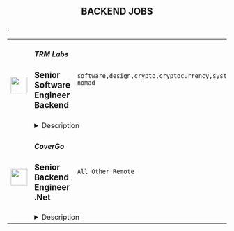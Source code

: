 <div align="center"><h2>BACKEND JOBS</h2></div><table><tr>
                <td width="100" height="100" rowspan="2">
                    <img src="https://remoteok.com/assets/img/jobs/9a16189c13a8decf0b80cda9e2aec6131664954137.jpg" width="38px" height="auto">
                </td>
                <td width="300">
                    <h5>TRM Labs</h5>
                    <h3>Senior Software Engineer Backend</h3>
                </td>
                <td width="300">
                    <code>software,design,crypto,cryptocurrency,system,code,web,financial,node.js,senior,engineer,engineering,backend,digital nomad</code>
                </td>
                <td width="200">
                <text>1 days ago</text>
                </td>
                <td width="100" rowspan="2">
                <a href="https://remoteOK.com/remote-jobs/remote-senior-software-engineer-backend-trm-labs-128373" align="right" target="_blank">Apply</a>
                </td>
            </tr>
            <tr>
                <td colspan="3">
                <details><summary>Description</summary>
                <p>At TRM, we're on a mission to build a safer financial system for billions of people around the globe. Our next-generation platform, which combines threat intelligence with machine learning, enables financial institutions and governments to detect cryptocurrency fraud and financial crime on an unprecedented scale.</p>
<p>As a Senior Backend Engineer at TRM Labs, you will collaborate with an experienced team of data scientists, engineers, and product managers to build highly scalable backend systems and infrastructure for TRM's products <span style="font-weight:400;">that analyze blockchain transaction activity at a massive scale.</span> Bringing your wealth of knowledge to the team, you will be deeply involved in the technical details and ultimately work to build a safer financial system for the world.</p>
<p><strong>Your responsibilities will include</strong></p>
<ul>
<li>Architecting and building highly scalable, reliable, and data-heavy backend systems and APIs that will integrate a variety of data sources</li>
<li>Building performant, and reliable production-grade systems, from whiteboard to production</li>
<li>Working across the stack (db, cache, code, deploy) to address technical challenges anywhere in the system</li>
<li>Mentoring fellow team members and participating in code reviews and design reviews</li>
<li>Collaborating cross-functionally with data scientists, designers, and product managers to define and implement backend services.</li>
<li>Creating novel approaches to tackling blockchain-specific challenges around scale, security, and privacy.</li>
</ul>
<p><strong>Some of the traits we value:</strong></p>
<ul>
<li>Experience designing and building scalable backend systems, web applications, APIs, and services.</li>
<li>Experience with relational and analytical database systems and modeling, including concepts such as partitioning and indexing (e.g., Postgres).</li>
<li>Experience with asynchronous job workflows using message queues (eg., Kafka)</li>
<li><span class="notion-enable-hover">Experience with distributed systems patterns and techniques including fault tolerance, graceful degradation, consistency/ACID, and caching.</span></li>
<li>Experience with software review, build and deployment systems (e.g., Github, Docker, AWS)</li>
<li>Experience collaborating in cross-functional team environment with a diverse group of people at all levels in an organization.</li>
<li>We mostly work in Node.js and Typescript. However, we care more about your general engineering skill than knowledge of a particular language or framework.</li>
<li>A high degree of initiative and ownership, combined with the ability to navigate ambiguity and adapt quickly to change.</li>
</ul><div class="content-conclusion">
<p><strong>About TRM</strong></p>
<p>TRM Labs is a blockchain intelligence company that helps financial institutions, crypto businesses and government agencies detect and investigate crypto-related financial crime and fraud. Our products are trusted by leading companies including PayPal, Visa, FTX, Uniswap, Anchorage, and federal agencies such as the FBI and Dept. of Treasury. Every day, we tackle challenges in data engineering, data science, and threat intelligence to advance our mission to build a safer financial system for billions of people. </p>
<p>To accomplish our mission, we have raised nearly $80M from JPMorgan Chase, Visa, Citi, PayPal, Block, Tiger Global and Bessemer. Our team is made up of world class experts from the FBI, U.S. Secret Service, US Treasury Department, McKinsey, Coinbase, and top-tier tech companies.</p>
<p>TRM is a remote-first workplace, with hubs in San Francisco, Washington, DC and London. We are looking for people with grit, passion, and humility to join our global team.</p>
<p><strong>Our Values</strong></p>
<ul>
<li>
<strong>Impact Oriented Trailblazer</strong> - We define high-impact targets through customer centricity, prioritization, and adaptability.</li>
<li>
<strong>Master Craftsperson</strong> - We execute efficiently to achieve goals through good judgment, velocity, and grit.</li>
<li>
<strong>Inspiring Colleague</strong> - We elevate team performance through integrity, apprenticeship, and positive energy.</li>
</ul>
<p><strong>Our Employee Benefits</strong></p>
<ul>
<li>Remote-first work environment, with optional in-person offices</li>
<li>Regular team off-sites and retreats</li>
<li>Competitive salaries and stock options</li>
<li>Premium health, dental, and vision insurance</li>
<li>FSA, HSA, and 401K programs</li>
<li>Life & disability coverage</li>
<li>Paid time for vacations, volunteering, sick leave, and generous parental leave</li>
<li>Fitness, co-working, and home office reimbursements</li>
<li>Professional learning and development stipends</li>
</ul>
<p>We encourage you to reach out even if your experience doesn't precisely match the job description. Do not worry about picking exactly the right job; we can always explore other options after starting the conversation. Your passion and interests will set you apart, especially if your background or career is unconventional. Join us!</p>
</div><br/><br/>Please mention the word **BUOYANT** and tag RNTQuMTc1LjEwNC4xNTY= when applying to show you read the job post completely (#RNTQuMTc1LjEwNC4xNTY=). This is a beta feature to avoid spam applicants. Companies can search these words to find applicants that read this and see they're human.
                </details>
                </td>
            </tr>,<tr>
                <td width="100" height="100" rowspan="2">
                    <img src="https://weworkremotely.com/assets/IsotypeV2-1ebe3dd57673f3e8d02b7490bc0faaef55d6a95d3a4aaf17298bd3ed503ae7fe.svg" width="38px" height="auto">
                </td>
                <td width="300">
                    <h5>CoverGo</h5>
                    <h3> Senior Backend Engineer .Net</h3>
                </td>
                <td width="300">
                    <code>All Other Remote</code>
                </td>
                <td width="200">
                <text>0 days ago</text>
                </td>
                <td width="100" rowspan="2">
                <a href="https://weworkremotely.com/listings/covergo-senior-backend-engineer-net-3" align="right" target="_blank">Apply</a>
                </td>
            </tr>
            <tr>
                <td colspan="3">
                <details><summary>Description</summary>
                

<p>
  <strong>Headquarters:</strong> Warsaw, Masovian Voivodeship, Poland
    <br /><strong>URL:</strong> <a href="http://covergo.com">http://covergo.com</a>
</p>

<p><strong>Top 3 Reasons To Join Us</strong></p>
<ul> <li>Competitive Salary</li> <li>100% Remote</li> <li>Working on the latest tech for the Insurtech Market Leader</li> </ul>
<p><strong>About Us</strong></p>
<p>At CoverGo, our mission is to help insurance companies and banks to make insurance 100% digital, to better serve their customers.</p>
<ul> <li>We are the leading provider of cutting-edge technology to the insurance industry</li> <li>We're also the winner of the insurtech of the year in all of Asia in 2021 and other awards globally</li> <li>We work with enterprise clients such as AXA, MSIG, DBS, Fubon, Bank of China Group Insurance, and many more</li> <li>We're an international, diverse team with over 20 nationalities and team members working remotely from all over the world</li> <li>We are fully funded and backed by reputable VC funds and strategic institutional investors</li> <li>We have offices in Singapore, Hong Kong, and Vietnam. We plan to expand to the US and other markets in the upcoming months</li> <li>We've grown our annualized revenue by over 1000% since January 2021</li> <li>We're constantly working towards making CoverGo a workplace that you love coming to. We deeply believe that bringing together a diversity of thoughts, expressions, and perspectives is key to building the best culture for equally diverse communities all over the world</li> </ul>
<p><strong>About the Role</strong></p>
<p>.Net Backend engineering is the heart of our technical excellence. We are looking for people who are able to analyze complex insurance domains and build high-quality API and microservices in cross-functional product and project teams.</p>
<p>CoverGo is a Kubernetes-native platform that consists of around twenty microservices exposed via a GraphQL gateway (<a href="https://api.covergo.com/playground" class="external">https://api.covergo.com/playground</a>), based on .net 6.</p>
<p><strong>What You Will Do</strong><br></p>
<ul> <li>Help us build, grow and maintain our services</li> <li>Apply your skills to develop robust and scalable software</li> </ul>
<p><strong>You'll be successful in this role if:</strong></p>
<ul> <li>You are a hands-on engineer, and you love what you do</li> <li>You are a quick learner and excited about learning new technologies</li> <li>You are passionate about automated testing, code quality and engineering best practices</li> <li>You advocate software craftsmanship and take pride in your work</li> <li>You enjoy collaborating with engineers across functional teams and have excellent communication skills</li> <li>You enjoy taking full ownership of projects from conception to production</li> </ul>
<p><strong>What We Need</strong><br></p>
<ul> <li>Experience in Event sourcing, CQRS, and DDD (Domain Driven Design)</li> <li>Excellent understanding of .NET Core and C#</li> <li>Experience with Docker</li> <li>Familiarity with microservices using GraphQL</li> <li>Experience with database technologies like MongoDB, PostgreSQL</li> <li>Intensive TDD practice</li> </ul>
<p><strong>It'll be nice if you have some experience in areas:</strong></p>
<ul> <li>Event Storming or Event Modeling</li> <li>SpecFlow and BDD</li> <li>GitHub Actions</li> <li>Cloud Computing platforms: Amazon AWS, Microsoft Azure, Google Cloud, Alibaba etc.</li> <li>MS/BS in Computer Science or a related degree</li> <li>Insurance and fintech experience</li> <li>Know what these names are about: Vaughn Vernon, Eric Evans, Martin Fawler</li> <li>Kubernetes</li> <li>GitOps</li> </ul>
<p><strong>Why You'll Love Working Here</strong></p>
<ul> <li>Salary: Up to 5000USD/Month</li> <li>Full-remote employment, work from anywhere and/or from one of our physical offices in Vietnam, Singapore or Hong Kong occasionally</li> <li>Local time zone office hours, work by your schedule</li> <li>Paid annual leaves</li> <li>Employee stock options</li> <li>Performance bonus</li> <li>Performance review 2x a year</li> <li>Company activities &amp; team offsites to exotic locations</li> <li>Training and development plan</li> </ul>

<p><strong>To apply:</strong> <a href="https://weworkremotely.com/remote-jobs/covergo-senior-backend-engineer-net-3">https://weworkremotely.com/remote-jobs/covergo-senior-backend-engineer-net-3</a></p>

                </details>
                </td>
            </tr>,<tr>
                <td width="100" height="100" rowspan="2">
                    <img src="https://wwr-pro.s3.amazonaws.com/logos/0081/7655/logo.gif" width="38px" height="auto">
                </td>
                <td width="300">
                    <h5>DataKitchen, Inc.</h5>
                    <h3> Senior Software Engineer - Backend</h3>
                </td>
                <td width="300">
                    <code>Back-End Programming</code>
                </td>
                <td width="200">
                <text>0 days ago</text>
                </td>
                <td width="100" rowspan="2">
                <a href="https://weworkremotely.com/remote-jobs/datakitchen-inc-senior-software-engineer-backend" align="right" target="_blank">Apply</a>
                </td>
            </tr>
            <tr>
                <td colspan="3">
                <details><summary>Description</summary>
                <img src="https://we-work-remotely.imgix.net/logos/0081/7655/logo.gif?ixlib=rails-4.0.0&w=50&h=50&dpr=2&fit=fill&auto=compress" />

<p>
  <strong>Headquarters:</strong> Cambridge, MA
    <br /><strong>URL:</strong> <a href="http://www.datakitchen.io">http://www.datakitchen.io</a>
</p>

<h1>Senior Software Engineer - Backend</h1><div>Remote</div><div> </div><div>
<strong>About DataKitchen<br></strong><br>
</div><div>DataKitchen is leading the DataOps movement to incorporate agile software development, DevOps, and statistical process control into analytics and data management. Our products enable analytic teams to deliver value quickly, reduce errors, and use the tools that they love. </div><div> </div><div>
<strong>Job Description<br></strong><br>
</div><div>In this role on the DataKitchen product development team, you will lead the development roadmap for our flagship DataOps Automation product, take on complex architectural challenges, and collaborate with company founders and stakeholders to innovate on features that directly impact our customers. You will also take charge of reliability and scalability efforts, research and design technical solutions in a forward-looking manner, and contribute to our agile development process.</div><div> </div><div>The successful candidate will have top technical skills, the ability to self-manage, excellent attention to detail and follow-up, and enthusiasm for our inclusive and supportive culture. </div><div> </div><div><strong>Required Qualifications</strong></div><ul>
<li>Strong Python experience, specifically in Python web development and frameworks</li>
<li>Experience with Kubernetes and/or Docker</li>
<li>Ability to deliver well-tested and performant code in a CI/CD pipeline</li>
<li>Proven ability to design software solutions that successfully meet user needs</li>
<li>An agile, customer-oriented mindset</li>
<li>Enthusiasm, curiosity and drive!</li>
</ul><div> </div><div>At the time of hire, you must be physically located within GMT+1 (e.g., Italy) to GMT-8 (e.g., WA, USA). We will not consider candidates outside that time zone range because we value close collaboration and working sane hours.</div><div> </div><div> </div><div>DataKitchen is committed to being remote-first. Our employees are in the US, Canada, Argentina, Brazil, the Dominican Republic, Italy, Portugal, Sweden, and other locations.</div><div> </div><div>We make our customers wildly successful while respecting each employee and person we work with. We move fast, love and learn from our errors, and fall forward. We embrace Agile Values and Principles.</div><div> </div><div>We do not work with recruiters. For everyone else, please apply by sending your resume to jobs@datakitchen.io. DataKitchen is an EEO company.</div><div> </div><div><em>Equal Employment Opportunity Statement: DataKitchen, Inc. provides equal employment opportunities (EEO) to all employees and applicants for employment without regard to race, color, religion, gender, sexual orientation, gender identity, national origin, age, disability, genetic information, marital status, amnesty or status as a covered veteran in accordance with applicable US federal, state and local laws. DataKitchen, Inc. complies with applicable state and local laws governing nondiscrimination in employment in every location in which the company has facilities. This policy applies to all terms and conditions of employment, including hiring, placement, promotion, termination, layoff, recall, transfer, leaves of absence, compensation and training. DataKitchen, Inc. expressly prohibits any form of unlawful employee harassment based on race, color, religion, gender, sexual orientation, gender identity, national origin, age, genetic information, disability or veteran status. Improper interference with the ability of DataKitchen, Inc. employees to perform their expected job duties is absolutely not tolerated.</em></div><div> </div><div><em>A background check is required.</em></div><div>
<br><br>
</div><div><br></div>

<p><strong>To apply:</strong> <a href="https://weworkremotely.com/remote-jobs/datakitchen-inc-senior-software-engineer-backend">https://weworkremotely.com/remote-jobs/datakitchen-inc-senior-software-engineer-backend</a></p>

                </details>
                </td>
            </tr>,<tr>
                <td width="100" height="100" rowspan="2">
                    <img src="https://remotive.com/job/1368332/logo" width="38px" height="auto">
                </td>
                <td width="300">
                    <h5>Close</h5>
                    <h3>Software Engineer - Backend/Python</h3>
                </td>
                <td width="300">
                    <code>api,AWS,backend,docker</code>
                </td>
                <td width="200">
                <text>11 days ago</text>
                </td>
                <td width="100" rowspan="2">
                <a href="https://remotive.com/remote-jobs/software-dev/software-engineer-backend-python-1368332" align="right" target="_blank">Apply</a>
                </td>
            </tr>
            <tr>
                <td colspan="3">
                <details><summary>Description</summary>
                <p><strong> About Us </strong></p>
<p>At <a href="https://close.com/" rel="nofollow">Close</a>, we're building the sales communication platform of the future. With our roots as the very first sales CRM to include built-in calling, we're leading the industry toward eliminating manual processes and helping companies to close more deals(faster). Since our founding in 2013, we've grown to become a profitable, 100% globally distributed team of 50+ high-performing, happy people that are dedicated to building a product our customers love. </p>
<p> </p>
<p> Our backend <a href="https://stackshare.io/close-crm/close" rel="nofollow">tech stack</a> currently consists of Python Flask web apps with our <a href="https://github.com/closeio/tasktiger" rel="nofollow">TaskTiger</a> scheduler handling many of the backend asynchronous task processing chores. Our data stores include MongoDB, Postgres, Elasticsearch, and Redis. The underlying infrastructure runs on AWS using a combination of managed services like RDS and ElasticCache and non-managed services running on EC2 instances. All of our compute runs through CI/CD pipelines that build Docker images, run automated tests and deploy to our Kubernetes clusters. Our backend primarily serves a well-documented <a href="https://developer.close.com/" rel="nofollow">public API</a> that our front-end JavaScript app consumes. Our infrastructure is heavily automated using AWS tools, Terraform, and Ansible. </p>
<p> </p>
<p> We open sourcing our code and ideas on <a href="https://github.com/closeio" rel="nofollow">our GitHub</a> and on <a href="https://making.close.com" rel="nofollow">The Making of Close</a>, our behind-the-scenes Product &amp; Engineering blog.Check out our projects like <a href="https://github.com/closeio/socketshark" rel="nofollow">SocketShark</a>, <a href="https://github.com/closeio/tasktiger" rel="nofollow">TaskTiger</a>, <a href="https://github.com/closeio/limitlion" rel="nofollow">LimitLion</a> and <a href="https://github.com/closeio/ciso8601" rel="nofollow">ciso8601</a>. </p>
<p><br><br></p>
<p><strong>About You </strong></p>
<p>We're looking for an experienced full-time (or part-time) Software Engineer to join our engineering team. Someone who has a solid understanding of web technologies and wants to help design, implement, launch, and scale major systems and user-facing features. </p>
<p> </p>
<p>You should have senior level experience (~5 years) building modern back-end systems, with at least 3 years of that experience using Python. </p>
<p> </p>
<p>You have hands on production experience woking with MongoDB, PostgreSQL, Elasticsearch, or similar data stores. You have significant experience designing, scaling, debugging, and optimizing systems to make them fast and reliable. You have experience participating in code reviews and providing overall code quality suggestions to help maintain the structure and quality of the codebase. You care about the craftsmanship of the code and systems you produce. </p>
<p> </p>
<p>You’re comfortable working in a fast-paced environment with a small and talented team where you're supported in your efforts to grow professionally. You are able to manage your time well, communicate effectively and collaborate in a fully distributed team. </p>
<p> </p>
<p>You are located in an American or European time zone. </p>
<p><br><br></p>
<p><strong>Bonus points if you have...</strong></p>
<ul style="margin-left: 2em; padding-left: 0px; color: #555659; white-space: pre-wrap;">
<li style="margin: 0px; padding: 0px;">Contributed open source code related to our tech stack</li>
<li style="margin: 0px; padding: 0px;">Led small project teams building and launching features</li>
<li style="margin: 0px; padding: 0px;">Built B2B SaaS products</li>
<li style="margin: 0px; padding: 0px;">Experience with sales or sales tools</li>
</ul>
<p> </p>
<p><span style="color: #555659;"><strong><span style="white-space: pre-wrap;">Come help us with projects like...</span><br></strong></span></p>
<ul style="margin-left: 2em; padding-left: 0px; color: #555659; white-space: pre-wrap;">
<li style="margin: 0px; padding: 0px;">Conceiving, designing, building, and launching new user-facing features</li>
<li style="margin: 0px; padding: 0px;">Improving the performance and scalability of our GraphQL and <a class="postings-link" href="https://developer.close.com/" rel="nofollow" style="color: #969799; text-decoration: underline;">REST</a> API.</li>
<li style="margin: 0px; padding: 0px;">Improving how we <a class="postings-link" href="https://close.com/emailing/" rel="nofollow" style="color: #969799; text-decoration: underline;">sync</a> millions of sales emails and calendar events each month</li>
<li style="margin: 0px; padding: 0px;">Working with Twilio's API, WebSockets, and WebRTC to improve our <a class="postings-link" href="https://close.com/calling/" rel="nofollow" style="color: #969799; text-decoration: underline;">calling features</a></li>
<li style="margin: 0px; padding: 0px;">Building user-facing analytics features that provide actionable insights based on sales activity data</li>
<li style="margin: 0px; padding: 0px;">Improving our Elasticsearch-backed powerful <a class="postings-link" href="https://close.com/search/" rel="nofollow" style="color: #969799; text-decoration: underline;">search features</a></li>
<li style="margin: 0px; padding: 0px;">Improving our internal messaging infrastructure using streaming technologies like Kafka and Redis </li>
<li style="margin: 0px; padding: 0px;">Building new and enhancing existing integrations with other SaaS platforms like Google’s G Suite, Zapier, and Web Conferencing providers</li>
</ul>
<p> </p>
<p><span style="color: #555659;"><span style="white-space: pre-wrap;"><strong>Why work with us?</strong></span><br></span></p>
<ul style="margin-left: 2em; padding-left: 0px; color: #555659; white-space: pre-wrap;">
<li style="margin: 0px; padding: 0px;"><a class="postings-link" href="https://www.youtube.com/watch?v=ZbyGnLhtj0o&amp;feature=youtu.be" rel="nofollow" style="color: #969799; text-decoration: underline;">Culture video</a> 💚</li>
<li style="margin: 0px; padding: 0px;">100% remote company <em>(we believe in trust and autonomy)</em></li>
<li style="margin: 0px; padding: 0px;">Choose between working 5 days/wk (standard full-time) or 4 days/wk @ 80% pay</li>
<li style="margin: 0px; padding: 0px;"><a class="postings-link" href="https://www.youtube.com/watch?v=gKjyXMz-q-Q&amp;feature=youtu.be" rel="nofollow" style="color: #969799; text-decoration: underline;">Annual team retreats</a> ✈️</li>
<li style="margin: 0px; padding: 0px;">Quarterly virtual summits</li>
<li style="margin: 0px; padding: 0px;">5 weeks PTO + Winter Holiday Break</li>
<li style="margin: 0px; padding: 0px;">2 additional PTO days every year with the company</li>
<li style="margin: 0px; padding: 0px;">1 month paid sabbatical every 5 years</li>
<li style="margin: 0px; padding: 0px;">Co-working stipend</li>
<li style="margin: 0px; padding: 0px;">Paid parental leave</li>
<li style="margin: 0px; padding: 0px;">Medical, Dental, Vision with HSA option (US residents)</li>
<li style="margin: 0px; padding: 0px;">401k matching at 6% (US residents)</li>
<li style="margin: 0px; padding: 0px;">Dependent care FSA (US residents)</li>
<li style="margin: 0px; padding: 0px;">Contributor to <a class="postings-link" href="https://stripe.com/climate" rel="nofollow" style="color: #969799; text-decoration: underline;">Stripe's climate</a> initiative 🌍❤️ </li>
<li style="margin: 0px; padding: 0px;"><a class="postings-link" href="https://close.io/about/" rel="nofollow" style="color: #969799; text-decoration: underline;">Our story and team</a> 🚀</li>
</ul>
<p> </p>
<p>At Close, everyone has a voice. We encourage transparency and practice a mature approach to the work-place. In general, we don’t have strict policies, we have guidelines. Work/life harmony is an important part of our business - we believe you bring your best to work when you practice self-care (whatever that looks like for you).   </p>
<p> </p>
<p>We come from 16 countries located in 5 of the 7 continents -- looking at you Antarctica and Australia ;-) ….. We’re a collection of talented humans rich in diverse backgrounds, lifestyles, and cultures. Every year we meet up somewhere around the world to spend time with one another. These gatherings are an opportunity to strengthen the social fiber of our global community. </p>
<p> </p>
<p>Our team is growing in more ways than one - we’ve recently launched 17 babies (and counting!). Unanimously, our favorite and most impactful value is “Build a house you want to live in.” We strive to make decisions that are authentic for our people and help our customers become more successful. </p>
<p> </p>
<p><em>Our application process was designed to promote equitable and unbiased hiring practices. We ask a small series of questions that are similar to what would be asked in the first interview. This helps us learn more about you right from the start so please be sure to answer each question thoughtfully. Each application will receive two screens by two different reviewers. Regardless of fit, you will hear back from us letting you know if we'll be moving forward. </em></p>
<img src="https://remotive.com/job/track/1368332/blank.gif?source=public_api" alt=""/>
                </details>
                </td>
            </tr></table>